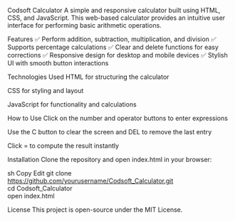 Codsoft Calculator
A simple and responsive calculator built using HTML, CSS, and JavaScript. This web-based calculator provides an intuitive user interface for performing basic arithmetic operations.

Features
✅ Perform addition, subtraction, multiplication, and division
✅ Supports percentage calculations
✅ Clear and delete functions for easy corrections
✅ Responsive design for desktop and mobile devices
✅ Stylish UI with smooth button interactions

Technologies Used
HTML for structuring the calculator

CSS for styling and layout

JavaScript for functionality and calculations

How to Use
Click on the number and operator buttons to enter expressions

Use the C button to clear the screen and DEL to remove the last entry

Click = to compute the result instantly


Installation
Clone the repository and open index.html in your browser:

sh
Copy
Edit
git clone https://github.com/yourusername/Codsoft_Calculator.git  
cd Codsoft_Calculator  
open index.html  

License
This project is open-source under the MIT License.
